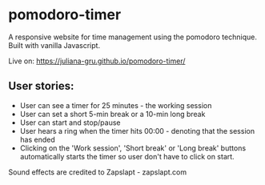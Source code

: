 # pomodoro-timer
A responsive website for time management using the pomodoro technique. Built with vanilla Javascript.

Live on: https://juliana-gru.github.io/pomodoro-timer/

## User stories:
- User can see a timer for 25 minutes - the working session
- User can set a short 5-min break or a 10-min long break
- User can start and stop/pause
- User hears a ring when the timer hits 00:00 - denoting that the session has ended
- Clicking on the 'Work session', 'Short break' or 'Long break' buttons automatically starts the timer so user don't have to click on start.

Sound effects are credited to Zapslapt - zapslapt.com
